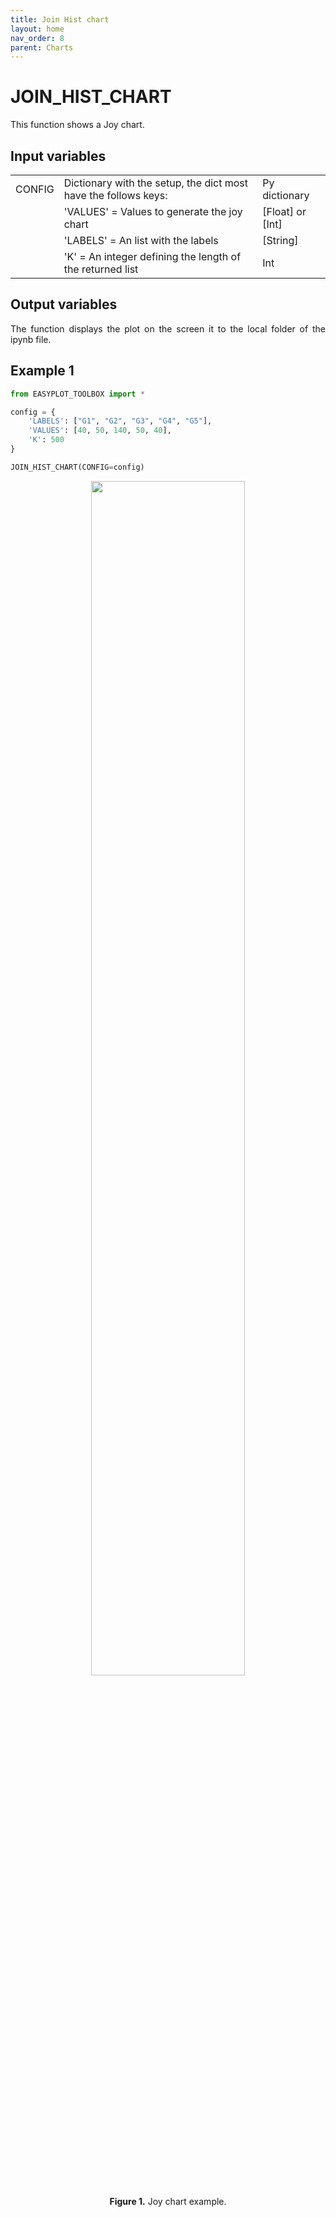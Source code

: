 ```yaml
---
title: Join Hist chart
layout: home
nav_order: 8
parent: Charts
---
```


<!--Don't delete ths script-->
<script src = "https://polyfill.io/v3/polyfill.min.js?features=es6"></script>
<script id = "MathJax-script" async src="https://cdn.jsdelivr.net/npm/mathjax@3/es5/tex-mml-chtml.js"></script>
<!--Don't delete ths script-->


<h1>JOIN_HIST_CHART</h1>

<p align = "justify">This function shows a Joy chart.</p>

<h2>Input variables </h2>
<table style = "width:100%">
    <tr>
        <td>CONFIG</td>
        <td>Dictionary with the setup, the dict most have the follows keys:</td>
        <td>Py dictionary</td>
    </tr>
    <tr>
        <td></td>
        <td>'VALUES' = Values to generate the joy chart</td>
        <td>[Float] or [Int]</td>
    </tr>  
    <tr>
        <td></td>
        <td>'LABELS' = An list with the labels</td>
        <td>[String]</td>
    </tr>
    <tr>
        <td></td>
        <td>'K'  = An integer defining the length of the returned list </td>
        <td>Int</td>
    </tr>
    
    
</table>

<h2>Output variables</h2>

<p align = "justify">The function displays the plot on the screen it to the local folder of the ipynb file.</p>

<h2>Example 1</h2>

```python
from EASYPLOT_TOOLBOX import *

config = {
    'LABELS': ["G1", "G2", "G3", "G4", "G5"],
    'VALUES': [40, 50, 140, 50, 40],
    'K': 500
}

JOIN_HIST_CHART(CONFIG=config)
```

<center><img src="./imgs/JoyChart_Example1.png" width="70%"></center>
<p align = "center"><b>Figure 1.</b> Joy chart example.</p>